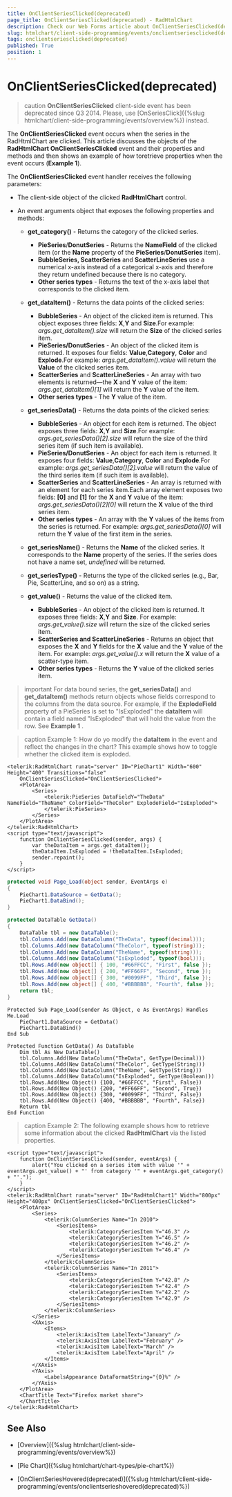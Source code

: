 ```yaml
---
title: OnClientSeriesClicked(deprecated)
page_title: OnClientSeriesClicked(deprecated) - RadHtmlChart
description: Check our Web Forms article about OnClientSeriesClicked(deprecated).
slug: htmlchart/client-side-programming/events/onclientseriesclicked(deprecated)
tags: onclientseriesclicked(deprecated)
published: True
position: 1
---
```


# OnClientSeriesClicked(deprecated)

>caution  **OnClientSeriesClicked** client-side event has been deprecated since Q3 2014. Please, use [OnSeriesClick]({%slug htmlchart/client-side-programming/events/overview%}) instead.

The **OnClientSeriesClicked** event occurs when the series in the RadHtmlChart are clicked. This article discusses the objects of the **RadHtmlChart OnClientSeriesClicked** event and their properties and methods and then shows an example of how toretrieve properties when the event occurs (**Example 1**).

The **OnClientSeriesClicked** event handler receives the following parameters:

* The client-side object of the clicked **RadHtmlChart** control.

* An event arguments object that exposes the following properties and methods:

	* **get_category()** - Returns the category of the clicked series.
		* **PieSeries**/**DonutSeries** - Returns the **NameField** of the clicked item (or the **Name** property of the **PieSeries**/**DonutSeries** item).
		* **BubbleSeries, ScatterSeries** and **ScatterLineSeries** use a numerical x-axis instead of a categorical x-axis and therefore they return undefined because there is no category.
		* **Other series types** - Returns the text of the x-axis label that corresponds to the clicked item.

	* **get_dataItem()** - Returns the data points of the clicked series:
		* **BubbleSeries** - An object of the clicked item is returned. This object exposes three fields: **X**,**Y** and **Size**.For example: *args.get_dataItem().size* will return the **Size** of the clicked series item.
		* **PieSeries/DonutSeries** - An object of the clicked item is returned. It exposes four fields: **Value**,**Category**, **Color** and **Explode**.For example: *args.get_dataItem().value* will return the **Value** of the clicked series item.
		* **ScatterSeries** and **ScatterLineSeries** - An array with two elements is returned—the **X** and **Y** value of the item: *args.get_dataItem()[1]* will return the **Y** value of the item.
		* **Other series types** - The **Y** value of the item.

	* **get_seriesData()** - Returns the data points of the clicked series:
		* **BubbleSeries** - An object for each item is returned. The object exposes three fields: **X**,**Y** and **Size**.For example: *args.get_seriesData()[2].size* will return the size of the third series item (if such item is available).
		* **PieSeries/DonutSeries** - An object for each item is returned. It exposes four fields: **Value**,**Category**, **Color** and **Explode**.For example: *args.get_seriesData()[2].value* will return the value of the third series item (if such item is available).
		* **ScatterSeries** and **ScatterLineSeries** - An array is returned with an element for each series item.Each array element exposes two fields: **[0]** and **[1]** for the **X** and **Y** value of the item: *args.get_seriesData()[2][0]* will return the **X** value of the third series item.
		* **Other series types** - An array with the **Y** values of the items from the series is returned. For example: *args.get_seriesData()[0]* will return the **Y** value of the first item in the series.

	* **get_seriesName()** - Returns the **Name** of the clicked series. It corresponds to the **Name** property of the series. If the series does not have a name set, *undefined* will be returned.

	* **get_seriesType()** - Returns the type of the clicked series (e.g., Bar, Pie, ScatterLine, and so on) as a string.

	* **get_value()** - Returns the value of the clicked item.
		* **BubbleSeries** - An object of the clicked item is returned. It exposes three fields: **X**,**Y** and **Size**. For example: *args.get_value().size* will return the size of the clicked series item.
		* **ScatterSeries and ScatterLineSeries** - Returns an object that exposes the **X** and **Y** fields for the **X** value and the **Y** value of the item. For example: *args.get_value().x* will return the **X** value of a scatter-type item.
		* **Other series types** - Returns the **Y** value of the clicked series item.

>important For data bound series, the **get_seriesData()** and **get_dataItem()** methods return objects whose fields correspond to the columns from the	data source. For example, if the **ExplodeField** property of a PieSeries is set to "IsExploded" the **dataItem** will contain a	field named "IsExploded" that will hold the value from the row. See **Example 1** .

>caption Example 1: How do yo modify the **dataItem** in the event and reflect the changes in the chart? This example shows how to toggle whether the clicked item is exploded.

````ASP.NET
<telerik:RadHtmlChart runat="server" ID="PieChart1" Width="600" Height="400" Transitions="false"
	OnClientSeriesClicked="OnClientSeriesClicked">
	<PlotArea>
		<Series>
			<telerik:PieSeries DataFieldY="TheData" NameField="TheName" ColorField="TheColor" ExplodeField="IsExploded">
			</telerik:PieSeries>
		</Series>
	</PlotArea>
</telerik:RadHtmlChart>
<script type="text/javascript">
	function OnClientSeriesClicked(sender, args) {
		var theDataItem = args.get_dataItem();
		theDataItem.IsExploded = !theDataItem.IsExploded;
		sender.repaint();
	}
</script>
````
````C#
protected void Page_Load(object sender, EventArgs e)
{
	PieChart1.DataSource = GetData();
	PieChart1.DataBind();
}

protected DataTable GetData()
{
	DataTable tbl = new DataTable();
	tbl.Columns.Add(new DataColumn("TheData", typeof(decimal)));
	tbl.Columns.Add(new DataColumn("TheColor", typeof(string)));
	tbl.Columns.Add(new DataColumn("TheName", typeof(string)));
	tbl.Columns.Add(new DataColumn("IsExploded", typeof(bool)));
	tbl.Rows.Add(new object[] { 100, "#66FFCC", "First", false });
	tbl.Rows.Add(new object[] { 200, "#FF66FF", "Second", true });
	tbl.Rows.Add(new object[] { 300, "#0099FF", "Third", false });
	tbl.Rows.Add(new object[] { 400, "#BBBBBB", "Fourth", false });
	return tbl;
}
````
````VB
Protected Sub Page_Load(sender As Object, e As EventArgs) Handles Me.Load
	PieChart1.DataSource = GetData()
	PieChart1.DataBind()
End Sub

Protected Function GetData() As DataTable
	Dim tbl As New DataTable()
	tbl.Columns.Add(New DataColumn("TheData", GetType(Decimal)))
	tbl.Columns.Add(New DataColumn("TheColor", GetType(String)))
	tbl.Columns.Add(New DataColumn("TheName", GetType(String)))
	tbl.Columns.Add(New DataColumn("IsExploded", GetType(Boolean)))
	tbl.Rows.Add(New Object() {100, "#66FFCC", "First", False})
	tbl.Rows.Add(New Object() {200, "#FF66FF", "Second", True})
	tbl.Rows.Add(New Object() {300, "#0099FF", "Third", False})
	tbl.Rows.Add(New Object() {400, "#BBBBBB", "Fourth", False})
	Return tbl
End Function
````

>caption Example 2: The following example shows how to retrieve some information about the clicked **RadHtmlChart** via the listed properties.

````ASP.NET
<script type="text/javascript">
	function OnClientSeriesClicked(sender, eventArgs) {
		alert("You clicked on a series item with value '" + eventArgs.get_value() + "' from category '" + eventArgs.get_category() + "'.");
	}
</script>
<telerik:RadHtmlChart runat="server" ID="RadHtmlChart1" Width="800px" Height="400px" OnClientSeriesClicked="OnClientSeriesClicked">
	<PlotArea>
		<Series>
			<telerik:ColumnSeries Name="In 2010">
				<SeriesItems>
					<telerik:CategorySeriesItem Y="46.3" />
					<telerik:CategorySeriesItem Y="46.5" />
					<telerik:CategorySeriesItem Y="46.2" />
					<telerik:CategorySeriesItem Y="46.4" />
				</SeriesItems>
			</telerik:ColumnSeries>
			<telerik:ColumnSeries Name="In 2011">
				<SeriesItems>
					<telerik:CategorySeriesItem Y="42.8" />
					<telerik:CategorySeriesItem Y="42.4" />
					<telerik:CategorySeriesItem Y="42.2" />
					<telerik:CategorySeriesItem Y="42.9" />
				</SeriesItems>
			</telerik:ColumnSeries>
		</Series>
		<XAxis>
			<Items>
				<telerik:AxisItem LabelText="January" />
				<telerik:AxisItem LabelText="February" />
				<telerik:AxisItem LabelText="March" />
				<telerik:AxisItem LabelText="April" />
			</Items>
		</XAxis>
		<YAxis>
			<LabelsAppearance DataFormatString="{0}%" />
		</YAxis>
	</PlotArea>
	<ChartTitle Text="Firefox market share">
	</ChartTitle>
</telerik:RadHtmlChart>
````



## See Also

 * [Overview]({%slug htmlchart/client-side-programming/events/overview%})

 * [Pie Chart]({%slug htmlchart/chart-types/pie-chart%})

 * [OnClientSeriesHovered(deprecated)]({%slug htmlchart/client-side-programming/events/onclientserieshovered(deprecated)%})
